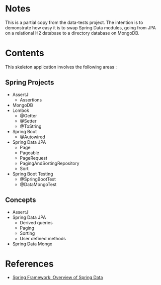 # Notes
This is a partial copy from the data-tests project. The intention is to
demonstrate how easy it is to swap Spring Data modules, going from JPA
on a relational H2 database to a directory database on MongoDB.

# Contents
This skeleton application involves the following areas :

## Spring Projects
* AssertJ
    - Assertions
* MongoDB
* Lombok
    - @Getter
    - @Setter
    - @ToString
* Spring Boot
    - @Autowired
* Spring Data JPA
    - Page
    - Pageable
    - PageRequest
    - PagingAndSortingRepository
    - Sort
* Spring Boot Testing
    - @SpringBootTest
    - @DataMongoTest

## Concepts
* AssertJ
* Spring Data JPA
    - Derived queries
    - Paging
    - Sorting
    - User defined methods
* Spring Data Mongo

# References
* [Spring Framework: Overview of Spring Data](https://www.pluralsight.com/courses/spring-framework-overview-spring-data)
